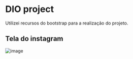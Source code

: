 # DIO project

Utilizei recursos do bootstrap para a realização do projeto.

## Tela do instagram

![image](https://github.com/GuilhermeBley/Bl-instagram-dio/assets/69880922/39b846a3-0d02-414e-9a9f-f0e3456bc1a8)
